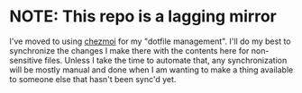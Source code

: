 # NOTE: This repo is a lagging mirror

I've moved to using [chezmoi](https://chezmoi.io) for my "dotfile management". I'll do my best to synchronize the changes I make there with the contents here for non-sensitive files. Unless I take the time to automate that, any synchronization will be mostly manual and done when I am wanting to make a thing available to someone else that hasn't been sync'd yet.
